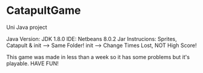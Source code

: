 # CatapultGame
Uni Java project

Java Version: JDK 1.8.0
IDE: Netbeans 8.0.2
Jar Instrucions: Sprites, Catapult & init --> Same Folder!
		 init --> Change Times Lost, NOT High Score!
		 
This game was made in less than a week so it has some problems but it's playable.
HAVE FUN!
